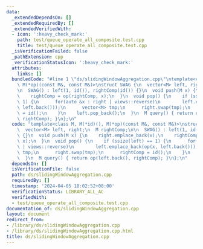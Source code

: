 ```yaml
---
data:
  _extendedDependsOn: []
  _extendedRequiredBy: []
  _extendedVerifiedWith:
  - icon: ':heavy_check_mark:'
    path: test/queue_operate_all_composite.test.cpp
    title: test/queue_operate_all_composite.test.cpp
  _isVerificationFailed: false
  _pathExtension: cpp
  _verificationStatusIcon: ':heavy_check_mark:'
  attributes:
    links: []
  bundledCode: "#line 1 \"ds/slidingWindowAggregation.cpp\"\ntemplate<class M, M(*id)(),\
    \ M(*op)(const M&, const M&)>\nstruct SWAG {\n  vector<M> left, right;\n  M rightComp;\n\
    \n  SWAG() : left(1, id()), rightComp(id()) {}\n  void push(M x) {\n    right.emplace_back(x);\n\
    \    rightComp = op(rightComp, x);\n  }\n  void pop() {\n    if (ssize(left) ==\
    \ 1) {\n      for(auto &x : right | views::reverse)\n        left.emplace_back(op(x,\
    \ left.back()));\n      vector<M> tmp;\n      right.swap(tmp);\n      rightComp\
    \ = id();\n    }\n    left.pop_back();\n  }\n  M query() { return op(left.back(),\
    \ rightComp); }\n};\n"
  code: "template<class M, M(*id)(), M(*op)(const M&, const M&)>\nstruct SWAG {\n\
    \  vector<M> left, right;\n  M rightComp;\n\n  SWAG() : left(1, id()), rightComp(id())\
    \ {}\n  void push(M x) {\n    right.emplace_back(x);\n    rightComp = op(rightComp,\
    \ x);\n  }\n  void pop() {\n    if (ssize(left) == 1) {\n      for(auto &x : right\
    \ | views::reverse)\n        left.emplace_back(op(x, left.back()));\n      vector<M>\
    \ tmp;\n      right.swap(tmp);\n      rightComp = id();\n    }\n    left.pop_back();\n\
    \  }\n  M query() { return op(left.back(), rightComp); }\n};\n"
  dependsOn: []
  isVerificationFile: false
  path: ds/slidingWindowAggregation.cpp
  requiredBy: []
  timestamp: '2024-04-05 18:02:52+08:00'
  verificationStatus: LIBRARY_ALL_AC
  verifiedWith:
  - test/queue_operate_all_composite.test.cpp
documentation_of: ds/slidingWindowAggregation.cpp
layout: document
redirect_from:
- /library/ds/slidingWindowAggregation.cpp
- /library/ds/slidingWindowAggregation.cpp.html
title: ds/slidingWindowAggregation.cpp
---
```

